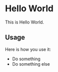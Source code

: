 Hello World
==============

This is Hello World.



Usage
-----

Here is how you use it:

 * Do something
 * Do something else
